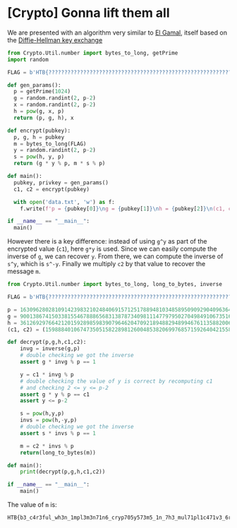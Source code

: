 # [Crypto] Gonna lift them all

We are presented with an algorithm very similar to [El Gamal](https://en.wikipedia.org/wiki/ElGamal_encryption), itself based on the [Diffie-Hellman key exchange](https://en.wikipedia.org/wiki/Diffie%E2%80%93Hellman_key_exchange)

```python
from Crypto.Util.number import bytes_to_long, getPrime
import random

FLAG = b'HTB{??????????????????????????????????????????????????????????????????????}'

def gen_params():
  p = getPrime(1024)
  g = random.randint(2, p-2)
  x = random.randint(2, p-2)
  h = pow(g, x, p)
  return (p, g, h), x

def encrypt(pubkey):
  p, g, h = pubkey
  m = bytes_to_long(FLAG)
  y = random.randint(2, p-2)
  s = pow(h, y, p)
  return (g * y % p, m * s % p)

def main():
  pubkey, privkey = gen_params()
  c1, c2 = encrypt(pubkey)

  with open('data.txt', 'w') as f:
    f.write(f'p = {pubkey[0]}\ng = {pubkey[1]}\nh = {pubkey[2]}\n(c1, c2) = ({c1}, {c2})\n')

if __name__ == "__main__":
  main()
```

However there is a key difference: instead of using `g^y` as part of the encrypted value (`c1`), here `g*y` is used. Since we can easily compute the inverse of `g`, we can recover `y`. From there, we can compute the inverse of `s^y`, which is `s^-y`. Finally we multiply `c2` by that value to recover the message `m`.

```python
from Crypto.Util.number import bytes_to_long, long_to_bytes, inverse

FLAG = b'HTB{??????????????????????????????????????????????????????????????????????}'

p = 163096280281091423983210248406915712517889481034858950909290409636473708049935881617682030048346215988640991054059665720267702269812372029514413149200077540372286640767440712609200928109053348791072129620291461211782445376287196340880230151621619967077864403170491990385250500736122995129377670743204192511487
g = 90013867415033815546788865683138787340981114779795027049849106735163065530238112558925433950669257882773719245540328122774485318132233380232659378189294454934415433502907419484904868579770055146403383222584313613545633012035801235443658074554570316320175379613006002500159040573384221472749392328180810282909
h = 36126929766421201592898598390796462047092189488294899467611358820068759559145016809953567417997852926385712060056759236355651329519671229503584054092862591820977252929713375230785797177168714290835111838057125364932429350418633983021165325131930984126892231131770259051468531005183584452954169653119524751729
(c1, c2) = (159888401067473505158228981260048538206997685715926404215585294103028971525122709370069002987651820789915955483297339998284909198539884370216675928669717336010990834572641551913464452325312178797916891874885912285079465823124506696494765212303264868663818171793272450116611177713890102083844049242593904824396, 119922107693874734193003422004373653093552019951764644568950336416836757753914623024010126542723403161511430245803749782677240741425557896253881748212849840746908130439957915793292025688133503007044034712413879714604088691748282035315237472061427142978538459398404960344186573668737856258157623070654311038584)

def decrypt(p,g,h,c1,c2):
    invg = inverse(g,p)
    # double checking we got the inverse
    assert g * invg % p == 1

    y = c1 * invg % p
    # double checking the value of y is correct by recomputing c1
    # and checking 2 <= y <= p-2
    assert g * y % p == c1
    assert y <= p-2

    s = pow(h,y,p)
    invs = pow(h,-y,p)
    # double checking we got the inverse
    assert s * invs % p == 1

    m = c2 * invs % p
    return(long_to_bytes(m))

def main():
    print(decrypt(p,g,h,c1,c2))

if __name__ == "__main__":
    main()
```

The value of `m` is:
```
HTB{b3_c4r3ful_wh3n_1mpl3m3n71n6_cryp705y573m5_1n_7h3_mul71pl1c471v3_6r0up}
```

